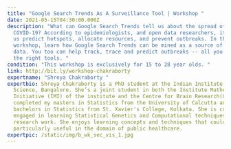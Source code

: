 ```yaml
---
title: "Google Search Trends As A Surveillance Tool | Workshop "
date: 2021-05-15T04:30:00.000Z
description: "What can Google Search Trends tell us about the spread of
  COVID-19? According to epidemiologists, and open data researchers, it can help
  us predict hotspots, allocate resources, and prevent outbreaks. In this
  workshop, learn how Google Search Trends can be mined as a source of open
  data. You too can help track, trace and predict outbreaks -- all you need are
  the right tools. "
condition: "This workshop is exclusively for 15 to 28 year olds. "
link: http://bit.ly/workshop-chakraborty
expertname: "Shreya Chakraborty "
expertbio: Shreya Chakraborty is a PhD student at the Indian Institute of
  Science, Bangalore. She’s a joint student in both the Institute Mathematics
  Initiative (IMI) of the institute and the Centre for Brain Research(CBR). She
  completed my masters in Statistics from the University of Calcutta and her
  bachelors in Statistics from St. Xavier's College, Kolkata. She is currently
  engaged in learning Statistical Genetics and Computational techniques for her
  research work. She enjoys learning concepts and techniques that could be
  particularly useful in the domain of public healthcare.
expertpic: /static/img/b_wk_sec_vis_1.jpg
---
```

